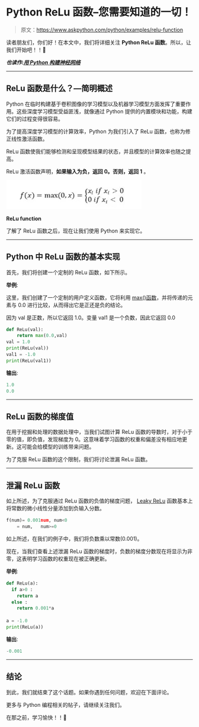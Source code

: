 # Python ReLu 函数–您需要知道的一切！

> 原文：<https://www.askpython.com/python/examples/relu-function>

读者朋友们，你们好！在本文中，我们将详细关注 **Python ReLu 函数**。所以，让我们开始吧！！🙂

***也读作:[用 Python 构建神经网络](https://www.askpython.com/python/examples/neural-networks)***

* * *

## ReLu 函数是什么？—简明概述

Python 在临时构建基于卷积图像的学习模型以及机器学习模型方面发挥了重要作用。这些深度学习模型受益匪浅，就像通过 Python 提供的内置模块和功能，构建它们的过程变得很容易。

为了提高深度学习模型的计算效率，Python 为我们引入了 ReLu 函数，也称为修正线性激活函数。

ReLu 函数使我们能够检测和呈现模型结果的状态，并且模型的计算效率也随之提高。

ReLu 激活函数声明，**如果输入为负，返回 0。否则，返回 1** 。

![ReLu function](img/abca16ae33b4ace27814ea8fa80ecabd.png)

**ReLu function**

了解了 ReLu 函数之后，现在让我们使用 Python 来实现它。

* * *

## Python 中 ReLu 函数的基本实现

首先，我们将创建一个定制的 ReLu 函数，如下所示。

**举例**:

这里，我们创建了一个定制的用户定义函数，它将利用 [max()函数](https://www.askpython.com/python/built-in-methods/python-max-method)，并将传递的元素与 0.0 进行比较，从而得出它是正还是负的结论。

因为 val 是正数，所以它返回 1.0。变量 val1 是一个负数，因此它返回 0.0

```py
def ReLu(val):
    return max(0.0,val)
val = 1.0
print(ReLu(val))
val1 = -1.0
print(ReLu(val1))

```

**输出**:

```py
1.0
0.0

```

* * *

## ReLu 函数的梯度值

在用于挖掘和处理的数据处理中，当我们试图计算 ReLu 函数的导数时，对于小于零的值，即负值，发现梯度为 0。这意味着学习函数的权重和偏差没有相应地更新。这可能会给模型的训练带来问题。

为了克服 ReLu 函数的这个限制，我们将讨论泄漏 ReLu 函数。

* * *

## 泄漏 ReLu 函数

如上所述，为了克服通过 ReLu 函数的负值的梯度问题， [Leaky ReLu](https://www.askpython.com/python-modules/training-gan-in-pytorch) 函数基本上将常数的微小线性分量添加到负输入分数。

```py
f(num)= 0.001num, num<0
    = num,   num>=0

```

如上所述，在我们的例子中，我们将负数乘以常数(0.001)。

现在，当我们查看上述泄漏 ReLu 函数的梯度时，负数的梯度分数现在将显示为非零，这表明学习函数的权重现在被正确更新。

**举例**:

```py
def ReLu(a):
  if a>0 :
    return a
  else :
    return 0.001*a

a = -1.0
print(ReLu(a))  

```

**输出**:

```py
-0.001

```

* * *

## 结论

到此，我们就结束了这个话题。如果你遇到任何问题，欢迎在下面评论。

更多与 Python 编程相关的帖子，请继续关注我们。

在那之前，学习愉快！！🙂